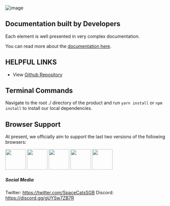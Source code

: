![image](https://user-images.githubusercontent.com/104538616/203418398-7fc07056-c791-4566-9238-6596a93f049e.png)

## Documentation built by Developers

Each element is well presented in very complex documentation.

You can read more about the [documentation here](https://www.creative-tim.com/learning-lab/react/overview/material-dashboard/).

## HELPFUL LINKS

- View [Github Repository](https://github.com/lukaskelley/DOODCAT-FE)

## Terminal Commands

Navigate to the root ./ directory of the product and run `yarn install` or `npm install` to install our local dependencies.

## Browser Support

At present, we officially aim to support the last two versions of the following browsers:

<img src="https://s3.amazonaws.com/creativetim_bucket/github/browser/chrome.png" width="64" height="64"> <img src="https://s3.amazonaws.com/creativetim_bucket/github/browser/firefox.png" width="64" height="64"> <img src="https://s3.amazonaws.com/creativetim_bucket/github/browser/edge.png" width="64" height="64"> <img src="https://s3.amazonaws.com/creativetim_bucket/github/browser/safari.png" width="64" height="64"> <img src="https://s3.amazonaws.com/creativetim_bucket/github/browser/opera.png" width="64" height="64">

##### Social Media

Twitter: <https://twitter.com/SpaceCatsSGB>
Discord: <https://discord.gg/gUYSw7ZB7R>
